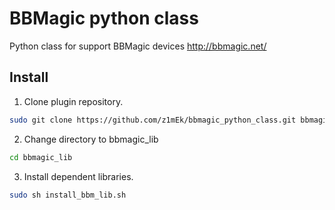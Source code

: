 # BBMagic python class

Python class for support BBMagic devices http://bbmagic.net/

## Install

1. Clone plugin repository.
```bash
sudo git clone https://github.com/z1mEk/bbmagic_python_class.git bbmagic_lib
```
2. Change directory to bbmagic_lib
```bash
cd bbmagic_lib
```
3. Install dependent libraries.
```bash
sudo sh install_bbm_lib.sh
```
